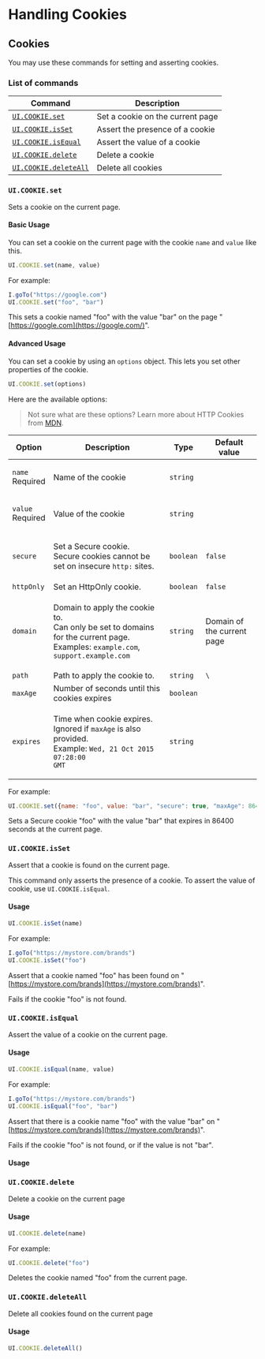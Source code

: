 # Handling Cookies

## Cookies <a href="#cookies" id="cookies"></a>

You may use these commands for setting and asserting cookies.

### List of commands <a href="#list-of-commands" id="list-of-commands"></a>

| Command                                                                                      | Description                      |
| -------------------------------------------------------------------------------------------- | -------------------------------- |
| [`UI.COOKIE.set`](https://docs.uilicious.com/scripting/cookies.html#uicookieset)             | Set a cookie on the current page |
| [`UI.COOKIE.isSet`](https://docs.uilicious.com/scripting/cookies.html#uicookieisset)         | Assert the presence of a cookie  |
| [`UI.COOKIE.isEqual`](https://docs.uilicious.com/scripting/cookies.html#uicookieisEqual)     | Assert the value of a cookie     |
| [`UI.COOKIE.delete`](https://docs.uilicious.com/scripting/cookies.html#uicookiedelete)       | Delete a cookie                  |
| [`UI.COOKIE.deleteAll`](https://docs.uilicious.com/scripting/cookies.html#uicookiedeleteAll) | Delete all cookies               |

### `UI.COOKIE.set` <a href="#uicookieset" id="uicookieset"></a>

Sets a cookie on the current page.

#### Basic Usage <a href="#basic-usage" id="basic-usage"></a>

You can set a cookie on the current page with the cookie `name` and `value` like this.

```javascript
UI.COOKIE.set(name, value)
```

For example:

```javascript
I.goTo("https://google.com")
UI.COOKIE.set("foo", "bar")
```

This sets a cookie named "foo" with the value "bar" on the page "[https://google.com](https://google.com/)".

#### Advanced Usage <a href="#advanced-usage" id="advanced-usage"></a>

You can set a cookie by using an `options` object. This lets you set other properties of the cookie.

```javascript
UI.COOKIE.set(options)
```

Here are the available options:

> Not sure what are these options? Learn more about HTTP Cookies from [MDN](https://developer.mozilla.org/en-US/docs/Web/HTTP/Cookies).

| Option                                | Description                                                                                                                                                       | Type      | Default value              |
| ------------------------------------- | ----------------------------------------------------------------------------------------------------------------------------------------------------------------- | --------- | -------------------------- |
| <p><code>name</code><br>Required</p>  | Name of the cookie                                                                                                                                                | `string`  |                            |
| <p><code>value</code><br>Required</p> | Value of the cookie                                                                                                                                               | `string`  |                            |
| `secure`                              | <p>Set a Secure cookie.<br>Secure cookies cannot be set on insecure <code>http:</code> sites.</p>                                                                 | `boolean` | `false`                    |
| `httpOnly`                            | Set an HttpOnly cookie.                                                                                                                                           | `boolean` | `false`                    |
| `domain`                              | <p>Domain to apply the cookie to.<br>Can only be set to domains for the current page.<br>Examples: <code>example.com</code>, <code>support.example.com</code></p> | `string`  | Domain of the current page |
| `path`                                | Path to apply the cookie to.                                                                                                                                      | `string`  | `\`                        |
| `maxAge`                              | Number of seconds until this cookies expires                                                                                                                      | `boolean` |                            |
| `expires`                             | <p>Time when cookie expires.<br>Ignored if <code>maxAge</code> is also provided.<br>Example: <code>Wed, 21 Oct 2015 07:28:00 GMT</code></p>                       | `string`  |                            |

For example:

```javascript
UI.COOKIE.set({name: "foo", value: "bar", "secure": true, "maxAge": 86400 })
```

Sets a Secure cookie "foo" with the value "bar" that expires in 86400 seconds at the current page.

### `UI.COOKIE.isSet` <a href="#uicookieisset" id="uicookieisset"></a>

Assert that a cookie is found on the current page.

This command only asserts the presence of a cookie. To assert the value of cookie, use `UI.COOKIE.isEqual`.

#### Usage <a href="#usage" id="usage"></a>

```javascript
UI.COOKIE.isSet(name)
```

For example:

```javascript
I.goTo("https://mystore.com/brands")
UI.COOKIE.isSet("foo")
```

Assert that a cookie named "foo" has been found on "[https://mystore.com/brands](https://mystore.com/brands)".

Fails if the cookie "foo" is not found.

### `UI.COOKIE.isEqual` <a href="#uicookieisequal" id="uicookieisequal"></a>

Assert the value of a cookie on the current page.

#### Usage <a href="#usage" id="usage"></a>

```javascript
UI.COOKIE.isEqual(name, value)
```

For example:

```javascript
I.goTo("https://mystore.com/brands")
UI.COOKIE.isEqual("foo", "bar")
```

Assert that there is a cookie name "foo" with the value "bar" on "[https://mystore.com/brands](https://mystore.com/brands)".

Fails if the cookie "foo" is not found, or if the value is not "bar".

#### Usage <a href="#usage" id="usage"></a>

### `UI.COOKIE.delete` <a href="#uicookiedelete" id="uicookiedelete"></a>

Delete a cookie on the current page

#### Usage <a href="#usage" id="usage"></a>

```javascript
UI.COOKIE.delete(name)
```

For example:

```javascript
UI.COOKIE.delete("foo")
```

Deletes the cookie named "foo" from the current page.

### `UI.COOKIE.deleteAll` <a href="#uicookiedeleteall" id="uicookiedeleteall"></a>

Delete all cookies found on the current page

#### Usage <a href="#usage" id="usage"></a>

```javascript
UI.COOKIE.deleteAll()
```
